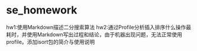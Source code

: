 # se_homework
hw1:使用Markdown描述二分搜索算法
hw2:通过Profile分析插入排序什么操作最耗时，并使用Markdown写出过程和结论，由于机器出现问题，无法正常使用profile。添加isort包的简介与使用说明
